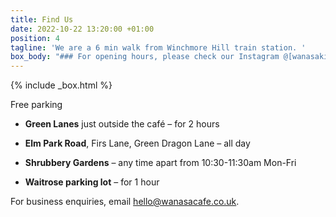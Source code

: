 ```yaml
---
title: Find Us
date: 2022-10-22 13:20:00 +01:00
position: 4
tagline: 'We are a 6 min walk from Winchmore Hill train station. '
box_body: "### For opening hours, please check our Instagram @[wanasakitchen](https://instagram.com/wanasakitchen)"
---
```


{% include _box.html %}

Free parking

* **Green Lanes** just outside the café – for 2 hours

* **Elm Park Road**, Firs Lane, Green Dragon Lane – all day

* **Shrubbery Gardens** – any time apart from 10:30-11:30am Mon-Fri

* **Waitrose parking lot** – for 1 hour

For business enquiries, email [hello@wanasacafe.co.uk](mailto:hello@wanasacafe.co.uk).